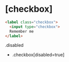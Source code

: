 # [checkbox]

```html
<label class="checkbox">
  <input type="checkbox">
  Remember me
</label>
```

.disabled
+ .checkbox[disabled=true]
